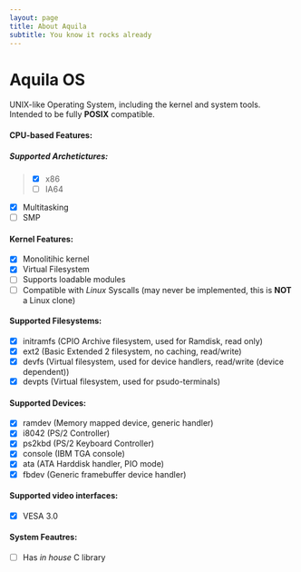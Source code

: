 ```yaml
---
layout: page
title: About Aquila
subtitle: You know it rocks already
---
```


# Aquila OS
UNIX-like Operating System, including the kernel and system tools.
Intended to be fully **POSIX** compatible.

#### CPU-based Features:
##### Supported Archetictures:
> - [X] x86
> - [ ] IA64

- [X] Multitasking
- [ ] SMP

#### Kernel Features:
- [X] Monolitihic kernel
- [X] Virtual Filesystem
- [ ] Supports loadable modules
- [ ] Compatible with _Linux_ Syscalls (may never be implemented, this is **NOT** a Linux clone)

#### Supported Filesystems:
- [X] initramfs (CPIO Archive filesystem, used for Ramdisk, read only)
- [X] ext2 (Basic Extended 2 filesystem, no caching, read/write)
- [X] devfs (Virtual filesystem, used for device handlers, read/write (device dependent))
- [X] devpts (Virtual filesystem, used for psudo-terminals)

#### Supported Devices:
- [X] ramdev  (Memory mapped device, generic handler)
- [X] i8042   (PS/2 Controller)
- [X] ps2kbd  (PS/2 Keyboard Controller)
- [X] console (IBM TGA console)
- [X] ata     (ATA Harddisk handler, PIO mode)
- [X] fbdev   (Generic framebuffer device handler)

#### Supported video interfaces:
- [X] VESA 3.0


#### System Feautres:
- [ ] Has _in house_ C library
